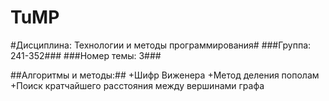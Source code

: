 # TuMP

#Дисциплина: Технологии и методы программирования#
###Группа: 241-352###
###Номер темы: 3###

##Алгоритмы и методы:##
+Шифр Виженера
+Метод деления пополам
+Поиск кратчайшего расстояния между вершинами графа
